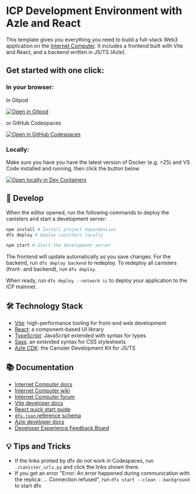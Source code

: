 # ICP Development Environment with Azle and React

This template gives you everything you need to build a full-stack Web3 application on the [Internet Computer](https://internetcomputer.org/).
It includes a frontend built with Vite and React, and a backend written in JS/TS (Azle).

## Get started with one click:
### In your browser:

In Gitpod 

[![Open in Gitpod](https://gitpod.io/button/open-in-gitpod.svg)](https://gitpod.io/#https://github.com/fxgst/azle-react/)

or GitHub Codespaces

[![Open in GitHub Codespaces](https://github.com/codespaces/badge.svg)](https://codespaces.new/fxgst/azle-react/?quickstart=1)


### Locally:

Make sure you have you have the latest version of Docker (e.g. >25) and VS Code installed and running, then click the button below

[![Open locally in Dev Containers](https://img.shields.io/static/v1?label=Dev%20Containers&message=Open&color=blue&logo=visualstudiocode)](https://vscode.dev/redirect?url=vscode://ms-vscode-remote.remote-containers/cloneInVolume?url=https://github.com/fxgst/azle-react)


## 🚀 Develop

When the editor opened, run the following commands to deploy the canisters and start a development server:

```sh
npm install # Install project dependencies
dfx deploy # Deploy canisters locally

npm start # Start the development server
```

The frontend will update automatically as you save changes. 
For the backend, run `dfx deploy backend` to redeploy.
To redeploy all canisters (front- and backend), run `dfx deploy`.

When ready, run `dfx deploy --network ic` to deploy your application to the ICP mainnet.

## 🛠️ Technology Stack

- [Vite](https://vitejs.dev/): high-performance tooling for front-end web development
- [React](https://reactjs.org/): a component-based UI library
- [TypeScript](https://www.typescriptlang.org/): JavaScript extended with syntax for types
- [Sass](https://sass-lang.com/): an extended syntax for CSS stylesheets
- [Azle CDK](https://demergent-labs.github.io/azle/): the Canister Development Kit for JS/TS

## 📚 Documentation

- [Internet Computer docs](https://internetcomputer.org/docs/current/developer-docs/ic-overview)
- [Internet Computer wiki](https://wiki.internetcomputer.org/)
- [Internet Computer forum](https://forum.dfinity.org/)
- [Vite developer docs](https://vitejs.dev/guide/)
- [React quick start guide](https://react.dev/learn)
- [`dfx.json` reference schema](https://internetcomputer.org/docs/current/references/dfx-json-reference/)
- [Azle developer docs](https://internetcomputer.org/docs/current/developer-docs/backend/typescript/)
- [Developer Experience Feedback Board](https://dx.internetcomputer.org/)


## 💡 Tips and Tricks

- If the links printed by dfx do not work in Codespaces, run `./canister_urls.py` and click the links shown there.
- If you get an error "Error: An error happened during communication with the replica: ... Connection refused", run `dfx start --clean --background` to start dfx
